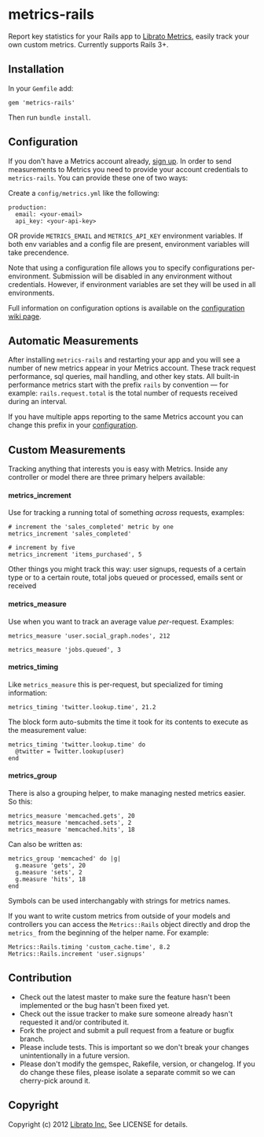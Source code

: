 metrics-rails
=======

Report key statistics for your Rails app to [Librato Metrics](https://metrics.librato.com/), easily track your own custom metrics. Currently supports Rails 3+.

## Installation

In your `Gemfile` add:

    gem 'metrics-rails'
    
Then run `bundle install`.

## Configuration

If you don't have a Metrics account already, [sign up](https://metrics.librato.com/). In order to send measurements to Metrics you need to provide your account credentials to `metrics-rails`. You can provide these one of two ways:

Create a `config/metrics.yml` like the following:

    production:
      email: <your-email>
      api_key: <your-api-key>
      
OR provide `METRICS_EMAIL` and `METRICS_API_KEY` environment variables. If both env variables and a config file are present, environment variables will take precendence.

Note that using a configuration file allows you to specify configurations per-environment. Submission will be disabled in any environment without credentials. However, if environment variables are set they will be used in all environments. 

Full information on configuration options is available on the [configuration wiki page](https://github.com/librato/metrics-rails/wiki/Configuration).

## Automatic Measurements

After installing `metrics-rails` and restarting your app and you will see a number of new metrics appear in your Metrics account. These track request performance, sql queries, mail handling, and other key stats. All built-in performance metrics start with the prefix `rails` by convention &mdash; for example: `rails.request.total` is the total number of requests received during an interval. 

If you have multiple apps reporting to the same Metrics account you can change this prefix in your [configuration](https://github.com/librato/metrics-rails/wiki/Configuration).

## Custom Measurements

Tracking anything that interests you is easy with Metrics. Inside any controller or model there are three primary helpers available:

#### metrics_increment

Use for tracking a running total of something _across_ requests, examples:

    # increment the 'sales_completed' metric by one
    metrics_increment 'sales_completed'
    
    # increment by five
    metrics_increment 'items_purchased', 5
    
Other things you might track this way: user signups, requests of a certain type or to a certain route, total jobs queued or processed, emails sent or received

#### metrics_measure

Use when you want to track an average value _per_-request. Examples:

    metrics_measure 'user.social_graph.nodes', 212

    metrics_measure 'jobs.queued', 3
    

#### metrics_timing

Like `metrics_measure` this is per-request, but specialized for timing information:

    metrics_timing 'twitter.lookup.time', 21.2
	
The block form auto-submits the time it took for its contents to execute as the measurement value:

    metrics_timing 'twitter.lookup.time' do
      @twitter = Twitter.lookup(user)
    end

#### metrics_group

There is also a grouping helper, to make managing nested metrics easier. So this:

    metrics_measure 'memcached.gets', 20
    metrics_measure 'memcached.sets', 2
    metrics_measure 'memcached.hits', 18
    
Can also be written as:

    metrics_group 'memcached' do |g|
      g.measure 'gets', 20
      g.measure 'sets', 2
      g.measure 'hits', 18
    end

Symbols can be used interchangably with strings for metrics names.

If you want to write custom metrics from outside of your models and controllers you can access the `Metrics::Rails` object directly and drop the `metrics_` from the beginning of the helper name. For example:

    Metrics::Rails.timing 'custom_cache.time', 8.2
    Metrics::Rails.increment 'user.signups'

## Contribution

* Check out the latest master to make sure the feature hasn't been implemented or the bug hasn't been fixed yet.
* Check out the issue tracker to make sure someone already hasn't requested it and/or contributed it.
* Fork the project and submit a pull request from a feature or bugfix branch.
* Please include tests. This is important so we don't break your changes unintentionally in a future version.
* Please don't modify the gemspec, Rakefile, version, or changelog. If you do change these files, please isolate a separate commit so we can cherry-pick around it.

## Copyright

Copyright (c) 2012 [Librato Inc.](http://librato.com) See LICENSE for details.
